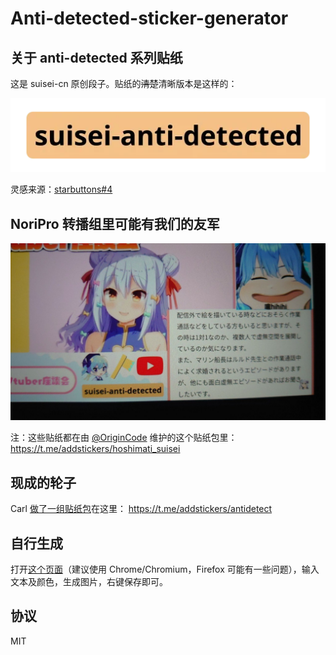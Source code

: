 # Anti-detected-sticker-generator

## 关于 anti-detected 系列贴纸

这是 suisei-cn 原创段子。贴纸的~~清楚~~清晰版本是这样的：

![](sticker.png)

灵感来源：[starbuttons#4](https://github.com/suisei-cn/starbuttons/issues/4)

## NoriPro 转播组里可能有我们的友军

![](meme.png)

注：这些贴纸都在由 [@OriginCode](https://github.com/OriginCode) 维护的这个贴纸包里： https://t.me/addstickers/hoshimati_suisei

## 现成的轮子

Carl [做了一组贴纸包](https://t.me/Hoshimachi_Suisei/144097)在这里： https://t.me/addstickers/antidetect

## 自行生成

打开[这个页面](https://suisei-cn.github.io/anti-detected-sticker-generator/)（建议使用 Chrome/Chromium，Firefox 可能有一些问题），输入文本及颜色，生成图片，右键保存即可。

## 协议

MIT
